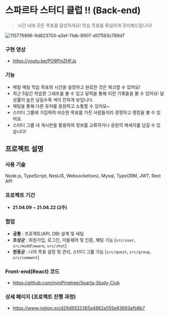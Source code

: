 # 스파르타 스터디 클럽 !! (Back-end)

>시간 내에 모든 목표를 달성하세요! 학습 목표를 확실하게 관리해드립니다!

![115776896-9d823700-a3ef-11eb-8907-d07593c789d7](https://user-images.githubusercontent.com/58046372/115961211-5fe8ef80-a550-11eb-9b0a-ff0bbe7fd461.png)

### 구현 영상
- https://youtu.be/PO9PinZHFJs

### 기능
- 매일 매일 학습 목표와 시간을 설정하고 완료한 것은 체크할 수 있어요!
- 최근 5일간 학습한 그래프를 볼 수 있고 달력을 통해 이전 기록들을 볼 수 있어요! 달성률이 높은 날일수록 색이 진하게 보입니다.
- 채팅을 통해 다른 유저를 응원하고 소통할 수 있어요~
- 스터디 그룹에 가입하여 비슷한 목표를 가진 사람들끼리 경쟁하고 랭킹을 볼 수 있어요.
- 스터디 그룹 내 게시판을 활용하여 정보를 교류하거나 응원의 메세지를 남길 수 있습니다!

## 프로젝트 설명


### 사용 기술
Node.js, TypeScript, NestJS, Websocket(ws), Mysql, TypeORM, JWT, Rest API

### 프로젝트 기간
- **21.04.09 ~ 21.04.22 (2주)**

### 협업
- **공통** :  프로젝트(API, DB) 설계 및 세팅
- **조상균** : 회원가입, 로그인, 미들웨어 및 인증, 채팅 기능 [``src/user``, ``src/middleware``, ``src/chat``]
- **원동균** : 나의 목표 설정 및 관리, 스터디 그룹 기능 [``src/quest``, ``src/group``, ``src/comment``]

### Front-end(React) 코드
- https://github.com/miniPinetree/Sparta-Study-Club

### 상세 페이지 (프로젝트 진행 과정)
- https://www.notion.so/d29d9532365a4862a555e63693afb8b7
